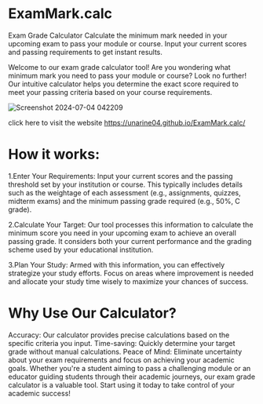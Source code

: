 # ExamMark.calc
Exam Grade Calculator  Calculate the minimum mark needed in your upcoming exam to pass your module or course. Input your current scores and passing requirements to get instant results.

Welcome to our exam grade calculator tool! Are you wondering what minimum mark you need to pass your module or course? Look no further! Our intuitive calculator helps you determine the exact score required to meet your passing criteria based on your course requirements.

![Screenshot 2024-07-04 042209](https://github.com/Unarine04/ExamMark.calc/assets/115855736/c11dbc63-e510-4034-9f19-163f3b1e567f)


click here to visit the website https://unarine04.github.io/ExamMark.calc/
# How it works:

1.Enter Your Requirements: Input your current scores and the passing threshold set by your institution or course. This typically includes details such as the weightage of each assessment (e.g., assignments, quizzes, midterm exams) and the minimum passing grade required (e.g., 50%, C grade).

2.Calculate Your Target: Our tool processes this information to calculate the minimum score you need in your upcoming exam to achieve an overall passing grade. It considers both your current performance and the grading scheme used by your educational institution.

3.Plan Your Study: Armed with this information, you can effectively strategize your study efforts. Focus on areas where improvement is needed and allocate your study time wisely to maximize your chances of success.

# Why Use Our Calculator?

Accuracy: Our calculator provides precise calculations based on the specific criteria you input.
Time-saving: Quickly determine your target grade without manual calculations.
Peace of Mind: Eliminate uncertainty about your exam requirements and focus on achieving your academic goals.
Whether you're a student aiming to pass a challenging module or an educator guiding students through their academic journeys, our exam grade calculator is a valuable tool. Start using it today to take control of your academic success!
